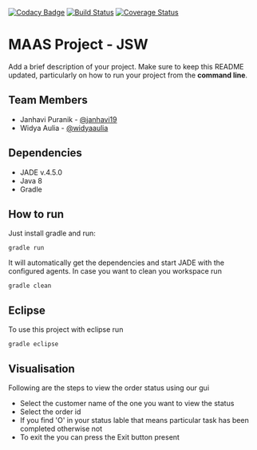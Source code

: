 [![Codacy Badge](https://api.codacy.com/project/badge/Grade/7e250960350b4dba8b4e031e3d2b2918)](https://app.codacy.com/app/ssmabidi/ws18-project-jsw?utm_source=github.com&utm_medium=referral&utm_content=HBRS-MAAS/ws18-project-jsw&utm_campaign=Badge_Grade_Dashboard)
[![Build Status](https://travis-ci.org/HBRS-MAAS/ws18-project-jsw.svg?branch=master)](https://travis-ci.org/HBRS-MAAS/ws18-project-jsw)
[![Coverage Status](https://coveralls.io/repos/github/HBRS-MAAS/ws18-project-jsw/badge.svg?branch=master)](https://coveralls.io/github/HBRS-MAAS/ws18-project-jsw?branch=master)

# MAAS Project - JSW

Add a brief description of your project. Make sure to keep this README updated, particularly on how to run your project from the **command line**.

## Team Members
* Janhavi Puranik - [@janhavi19](https://github.com/janhavi19)
* Widya Aulia - [@widyaaulia](https://github.com/widyaaulia)

## Dependencies
* JADE v.4.5.0
* Java 8
* Gradle

## How to run
Just install gradle and run:

    gradle run

It will automatically get the dependencies and start JADE with the configured agents.
In case you want to clean you workspace run

    gradle clean

## Eclipse
To use this project with eclipse run

    gradle eclipse


## Visualisation
Following are the steps to view the order status using our gui
* Select the customer name of the one you want to view the status
* Select the order id
* If you find 'O' in your status lable that means particular task has been completed otherwise not
* To exit the you can press the Exit button present


